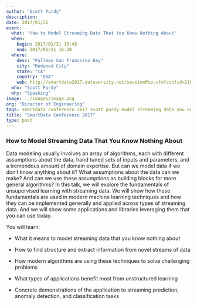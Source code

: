 ```yaml
---
author: "Scott Purdy"
description:
date: 2017/01/31
event:
  what: "How to Model Streaming Data That You Know Nothing About"
  when:
    begin: 2017/01/31 15:45
    end: 2017/01/31 16:30
  where:
    desc: "Pullman San Francisco Bay"
    city: "Redwood City"
    state: "CA"
    country: "USA"
    web: http://smartdata2017.dataversity.net/sessionPop.cfm?confid=110&proposalid=9381
  who: "Scott Purdy"
  why: "Speaking"
image: ../images/image.png
org: "Director of Engineering"
tags: smartdata conference 2017 scott purdy model streaming data you know nothing about htm numenta
title: "SmartData Conference 2017"
type: post
---
```


### How to Model Streaming Data That You Know Nothing About

Data modeling usually involves an array of algorithms, each with different
assumptions about the data, hand tuned sets of inputs and parameters, and a
tremendous amount of domain expertise. But can we model data if we don’t know
anything about it? What assumptions about the data can we make? And can we use
these assumptions as building blocks for more general algorithms? In this talk,
we will explore the fundamentals of unsupervised learning with streaming data.
We will show how these fundamentals are used in modern machine learning
techniques and how they can be implemented generally and applied across types of
streaming data. And we will show some applications and libraries leveraging them
that you can use today.

You will learn:

* What it means to model streaming data that you know nothing about

* How to find structure and extract information from novel streams of data

* How modern algorithms are using these techniques to solve challenging problems

* What types of applications benefit most from unstructured learning

* Concrete demonstrations of the application to streaming prediction, anomaly
  detection, and classification tasks
